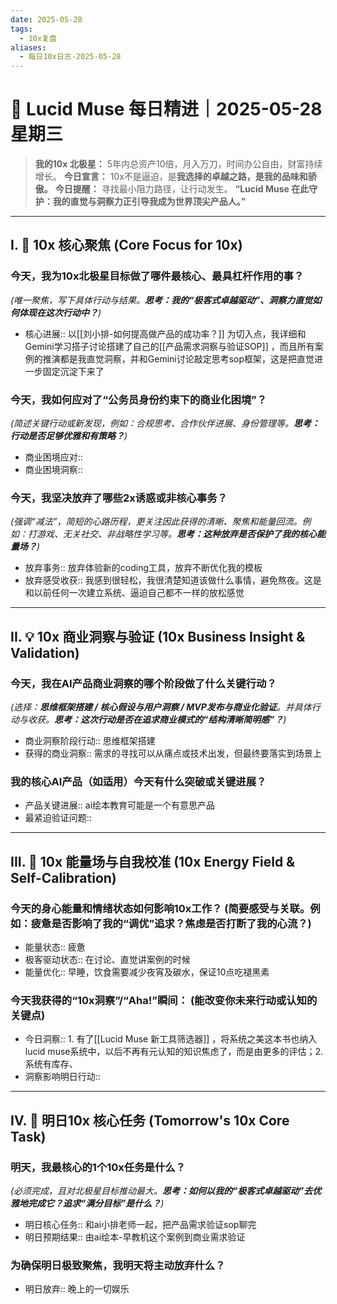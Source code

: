 ```yaml
---
date: 2025-05-28
tags:
  - 10x复盘
aliases:
  - 每日10x日志-2025-05-28
---
```

# 🚀  Lucid Muse 每日精进｜2025-05-28 星期三

> **我的10x 北极星：** 5年内总资产10倍，月入万刀，时间办公自由，财富持续增长。
> **今日宣言：** 10x不是逼迫，是**我选择的卓越之路，是我的品味和骄傲。**
> **今日提醒：** 寻找最小阻力路径，让行动发生。
> **“Lucid Muse 在此守护：我的直觉与洞察力正引导我成为世界顶尖产品人。”**

---

## **I. 🚀 10x 核心聚焦 (Core Focus for 10x)**

### **今天，我为10x北极星目标做了哪件**最核心、最具杠杆作用的事？ 
*(唯一聚焦，写下具体行动与结果。**思考：我的“极客式卓越驱动”、洞察力直觉如何体现在这次行动中？**)*
- 核心进展:: 以[[刘小排-如何提高做产品的成功率？]] 为切入点，我详细和Gemini学习搭子讨论搭建了自己的[[产品需求洞察与验证SOP]] ，而且所有案例的推演都是我直觉洞察，并和Gemini讨论敲定思考sop框架，这是把直觉进一步固定沉淀下来了

### **今天，我如何应对了“公务员身份约束下的商业化困境”？** 
*(简述关键行动或新发现，例如：合规思考、合作伙伴进展、身份管理等。**思考：行动是否足够优雅和有策略？**)*
- 商业困境应对:: 
- 商业困境洞察:: 

### **今天，我坚决放弃了哪些2x诱惑或非核心事务？**
*(强调“减法”，简短的心路历程，更关注因此获得的清晰、聚焦和能量回流。例如：打游戏、无关社交、非战略性学习等。**思考：这种放弃是否保护了我的核心能量场？**)*
- 放弃事务:: 放弃体验新的coding工具，放弃不断优化我的模板
- 放弃感受收获:: 我感到很轻松，我很清楚知道该做什么事情，避免熬夜。这是和以前任何一次建立系统、逼迫自己都不一样的放松感觉

---

## **II. 💡 10x 商业洞察与验证 (10x Business Insight & Validation)**

### **今天，我在AI产品商业洞察的哪个阶段做了什么关键行动？** 
*(选择：**思维框架搭建 / 核心假设与用户洞察 / MVP发布与商业化验证**。并具体行动与收获。**思考：这次行动是否在追求商业模式的“结构清晰简明感”？**)*
- 商业洞察阶段行动:: 思维框架搭建
- 获得的商业洞察:: 需求的寻找可以从痛点或技术出发，但最终要落实到场景上

### **我的核心AI产品（如适用）今天有什么突破或关键进展？**
- 产品关键进展:: ai绘本教育可能是一个有意思产品
- 最紧迫验证问题:: 

---

## **III. 🌟 10x 能量场与自我校准 (10x Energy Field & Self-Calibration)**

### **今天的身心能量和情绪状态如何影响10x工作？** (简要感受与关联。例如：疲惫是否影响了我的“调优”追求？焦虑是否打断了我的心流？)
- 能量状态:: 疲惫
- 极客驱动状态:: 在讨论、直觉讲案例的时候
- 能量优化:: 早睡，饮食需要减少夜宵及碳水，保证10点吃褪黑素

### **今天我获得的“10x洞察”/“Aha!”瞬间：** (能改变你未来行动或认知的关键点)
- 今日洞察:: 1. 有了[[Lucid Muse 新工具筛选器]] ，将系统之美这本书也纳入lucid muse系统中，以后不再有元认知的知识焦虑了，而是由更多的评估；2. 系统有库存、
- 洞察影响明日行动:: 

---

## **IV. 🎯 明日10x 核心任务 (Tomorrow's 10x Core Task)**

### **明天，我最核心的1个10x任务是什么？**
*(必须完成，且对北极星目标推动最大。**思考：如何以我的“极客式卓越驱动”去优雅地完成它？追求“满分目标”是什么？**)*
- 明日核心任务:: 和ai小排老师一起，把产品需求验证sop聊完
- 明日预期结果:: 由ai绘本-早教机这个案例到商业需求验证

### **为确保明日极致聚焦，我明天将主动放弃什么？**
- 明日放弃:: 晚上的一切娱乐